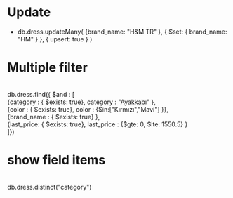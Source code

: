 # Update

- db.dress.updateMany(
   {brand_name: "H&M TR" },
   { $set: { brand_name: "HM" } },
   { upsert: true }
)

# Multiple filter 
<br> db.dress.find({ $and : [
   <br>     {category : { $exists: true}, category : "Ayakkabı" },
   <br>   {color  : { $exists: true}, color : {$in:["Kırmızı","Mavi"] }},
   <br>    {brand_name  : { $exists: true} },
   <br>     {last_price: { $exists: true}, last_price : {$gte: 0, $lte: 1550.5} }
   <br> ]})

# show field items
<br> db.dress.distinct("category")
